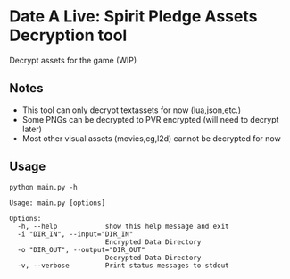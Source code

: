 # Date A Live: Spirit Pledge Assets Decryption tool
Decrypt assets for the game (WIP)
## Notes
- This tool can only decrypt textassets for now (lua,json,etc.)  
- Some PNGs can be decrypted to PVR encrypted (will need to decrypt later)  
- Most other visual assets (movies,cg,l2d) cannot be decrypted for now
## Usage
```
python main.py -h

Usage: main.py [options]

Options:
  -h, --help            show this help message and exit
  -i "DIR_IN", --input="DIR_IN"
                        Encrypted Data Directory
  -o "DIR_OUT", --output="DIR_OUT"
                        Decrypted Data Directory
  -v, --verbose         Print status messages to stdout
```